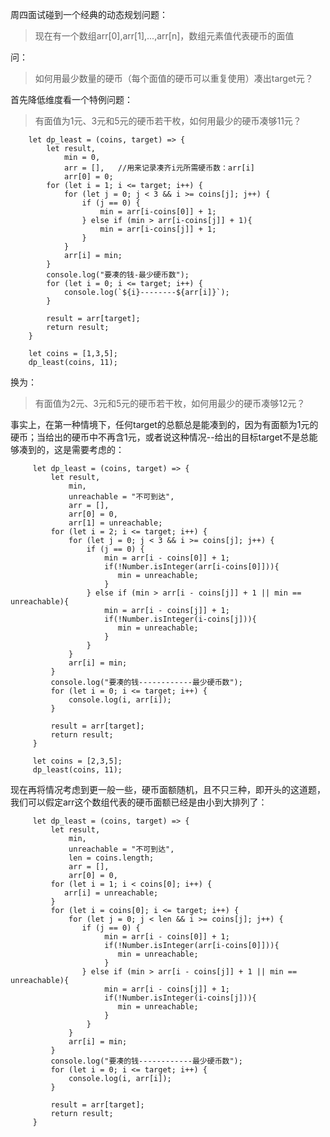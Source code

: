 周四面试碰到一个经典的动态规划问题：
>现在有一个数组arr[0],arr[1],...,arr[n]，数组元素值代表硬币的面值

问：
>如何用最少数量的硬币（每个面值的硬币可以重复使用）凑出target元？


首先降低维度看一个特例问题：

>有面值为1元、3元和5元的硬币若干枚，如何用最少的硬币凑够11元？

        let dp_least = (coins, target) => {
            let result,
                min = 0,
                arr = [],	//用来记录凑齐i元所需硬币数：arr[i]
                arr[0] = 0;
            for (let i = 1; i <= target; i++) {
                for (let j = 0; j < 3 && i >= coins[j]; j++) {
                    if (j == 0) {
                        min = arr[i-coins[0]] + 1;
                    } else if (min > arr[i-coins[j]] + 1){
                        min = arr[i-coins[j]] + 1;
                    }
                }
                arr[i] = min;
            }
            console.log("要凑的钱-最少硬币数");
            for (let i = 0; i <= target; i++) {
                console.log(`${i}--------${arr[i]}`);
            }
 
            result = arr[target];
            return result;
        }

        let coins = [1,3,5];
        dp_least(coins, 11);
        
 换为：
 >有面值为2元、3元和5元的硬币若干枚，如何用最少的硬币凑够12元？
 
 事实上，在第一种情境下，任何target的总额总是能凑到的，因为有面额为1元的硬币；当给出的硬币中不再含1元，或者说这种情况--给出的目标target不是总能够凑到的，这是需要考虑的：
 
         let dp_least = (coins, target) => {
             let result,
                 min,
                 unreachable = "不可到达",
                 arr = [],
                 arr[0] = 0,
                 arr[1] = unreachable;
             for (let i = 2; i <= target; i++) {
                 for (let j = 0; j < 3 && i >= coins[j]; j++) {
                     if (j == 0) {
                         min = arr[i - coins[0]] + 1;
						 if(!Number.isInteger(arr[i-coins[0]])){
						    min = unreachable;
						 }
                     } else if (min > arr[i - coins[j]] + 1 || min == unreachable){
                         min = arr[i - coins[j]] + 1;
                         if(!Number.isInteger(i-coins[j])){
                            min = unreachable;
                         }
                     }
                 }
                 arr[i] = min;
             }
             console.log("要凑的钱------------最少硬币数");
             for (let i = 0; i <= target; i++) {
                 console.log(i, arr[i]);
             }
  
             result = arr[target];
             return result;
         }
 
         let coins = [2,3,5];
         dp_least(coins, 11);

现在再将情况考虑到更一般一些，硬币面额随机，且不只三种，即开头的这道题，我们可以假定arr这个数组代表的硬币面额已经是由小到大排列了：

         let dp_least = (coins, target) => {
             let result,
                 min,
                 unreachable = "不可到达",
                 len = coins.length;
                 arr = [],
                 arr[0] = 0,
             for (let i = 1; i < coins[0]; i++) {
                arr[i] = unreachable;
             }
             for (let i = coins[0]; i <= target; i++) {
                 for (let j = 0; j < len && i >= coins[j]; j++) {
                    if (j == 0) {
                         min = arr[i - coins[0]] + 1;
                         if(!Number.isInteger(arr[i-coins[0]])){
                            min = unreachable;
                         }
                    } else if (min > arr[i - coins[j]] + 1 || min == unreachable){
                         min = arr[i - coins[j]] + 1;
                         if(!Number.isInteger(i-coins[j])){
                            min = unreachable;
                         }
                     }
                 }
                 arr[i] = min;
             }
             console.log("要凑的钱------------最少硬币数");
             for (let i = 0; i <= target; i++) {
                 console.log(i, arr[i]);
             }
  
             result = arr[target];
             return result;
         }
